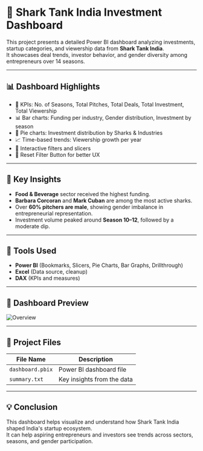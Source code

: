 # 🦈 Shark Tank India Investment Dashboard

This project presents a detailed Power BI dashboard analyzing investments, startup categories, and viewership data from **Shark Tank India**.  
It showcases deal trends, investor behavior, and gender diversity among entrepreneurs over 14 seasons.

---

## 📊 Dashboard Highlights

- 🎯 KPIs: No. of Seasons, Total Pitches, Total Deals, Total Investment, Total Viewership  
- 📊 Bar charts: Funding per industry, Gender distribution, Investment by season  
- 🥧 Pie charts: Investment distribution by Sharks & Industries  
- 📈 Time-based trends: Viewership growth per year  
- 🔁 Interactive filters and slicers  
- 📌 Reset Filter Button for better UX

---

## 🧠 Key Insights

- **Food & Beverage** sector received the highest funding.
- **Barbara Corcoran** and **Mark Cuban** are among the most active sharks.
- Over **60% pitchers are male**, showing gender imbalance in entrepreneurial representation.
- Investment volume peaked around **Season 10–12**, followed by a moderate dip.

---

## 🧰 Tools Used

- **Power BI** (Bookmarks, Slicers, Pie Charts, Bar Graphs, Drillthrough)
- **Excel** (Data source, cleanup)
- **DAX** (KPIs and measures)

---

## 📸 Dashboard Preview

![Overview]([./screenshots/overview.png](https://github.com/user-attachments/assets/f018bdae-7c20-496d-b37a-dac3e417a87e))


---

## 📂 Project Files

| File Name                | Description                        |
|---------------------------|------------------------------------|
| `dashboard.pbix`          | Power BI dashboard file           |
| `summary.txt`             | Key insights from the data        |


---

## 💡 Conclusion

This dashboard helps visualize and understand how Shark Tank India shaped India's startup ecosystem.  
It can help aspiring entrepreneurs and investors see trends across sectors, seasons, and gender participation.

